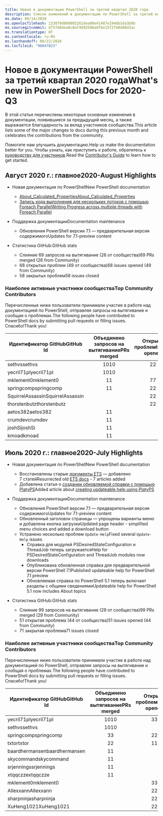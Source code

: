 ```yaml
---
title: Новое в документации PowerShell за третий квартал 2020 года
description: Список изменений в документации по PowerShell за третий квартал 2020 года.
ms.date: 09/14/2020
ms.openlocfilehash: 133879d009083262dea09e41487e194db1da3b8b
ms.sourcegitcommit: d757d64ea8c8af4d92596e8fbe15f2f40d48d3ac
ms.translationtype: HT
ms.contentlocale: ru-RU
ms.lasthandoff: 09/22/2020
ms.locfileid: "90847023"
---
```

# <a name="whats-new-in-powershell-docs-for-2020-q3"></a><span data-ttu-id="fde03-103">Новое в документации PowerShell за третий квартал 2020 года</span><span class="sxs-lookup"><span data-stu-id="fde03-103">What's new in PowerShell Docs for 2020-Q3</span></span>

<span data-ttu-id="fde03-104">В этой статье перечислены некоторые основные изменения в документации, появившиеся за предыдущий месяц, а также выражается благодарность за вклад участников сообщества.</span><span class="sxs-lookup"><span data-stu-id="fde03-104">This article lists some of the major changes to docs during this previous month and celebrates the contributions from the community.</span></span>

<span data-ttu-id="fde03-105">Помогите нам улучшить документацию.</span><span class="sxs-lookup"><span data-stu-id="fde03-105">Help us make the documentation better for you.</span></span> <span data-ttu-id="fde03-106">Чтобы узнать, как приступить к работе, обратитесь к [руководству для участников][contrib].</span><span class="sxs-lookup"><span data-stu-id="fde03-106">Read the [Contributor's Guide][contrib] to learn how to get started.</span></span>

## <a name="2020-august-highlights"></a><span data-ttu-id="fde03-107">Август 2020 г.: главное</span><span class="sxs-lookup"><span data-stu-id="fde03-107">2020-August Highlights</span></span>

- <span data-ttu-id="fde03-108">Новая документация по PowerShell</span><span class="sxs-lookup"><span data-stu-id="fde03-108">New PowerShell documentation</span></span>
  - [<span data-ttu-id="fde03-109">About_Calculated_Properties</span><span class="sxs-lookup"><span data-stu-id="fde03-109">About_Calculated_Properties</span></span>](/powershell/module/microsoft.powershell.core/about/about_calculated_properties)
  - [<span data-ttu-id="fde03-110">Запись хода выполнения для нескольких потоков с помощью Foreach Parallel</span><span class="sxs-lookup"><span data-stu-id="fde03-110">Writing Progress across multiple threads with Foreach Parallel</span></span>](/powershell/scripting/learn/deep-dives/write-progress-across-multiple-threads)
- <span data-ttu-id="fde03-111">Поддержка документации</span><span class="sxs-lookup"><span data-stu-id="fde03-111">Documentation maintenance</span></span>
  - <span data-ttu-id="fde03-112">Обновления PowerShell версии 7.1 — предварительная версия содержимого</span><span class="sxs-lookup"><span data-stu-id="fde03-112">Updates for 7.1-preview content</span></span>

- <span data-ttu-id="fde03-113">Статистика GitHub:</span><span class="sxs-lookup"><span data-stu-id="fde03-113">GitHub stats</span></span>
  - <span data-ttu-id="fde03-114">Слияние 69 запросов на вытягивание (26 от сообщества)</span><span class="sxs-lookup"><span data-stu-id="fde03-114">69 PRs merged (26 from Community)</span></span>
  - <span data-ttu-id="fde03-115">68 открытых проблем (49 от сообщества)</span><span class="sxs-lookup"><span data-stu-id="fde03-115">68 issues opened (49 from Community)</span></span>
  - <span data-ttu-id="fde03-116">58 закрытых проблем</span><span class="sxs-lookup"><span data-stu-id="fde03-116">58 issues closed</span></span>

### <a name="top-community-contributors"></a><span data-ttu-id="fde03-117">Наиболее активные участники сообщества</span><span class="sxs-lookup"><span data-stu-id="fde03-117">Top Community Contributors</span></span>

<span data-ttu-id="fde03-118">Перечисленные ниже пользователи принимали участие в работе над документацией по PowerShell, отправляя запросы на вытягивание и сообщая о проблемах.</span><span class="sxs-lookup"><span data-stu-id="fde03-118">The following people have contributed to PowerShell docs by submitting pull requests or filling issues.</span></span> <span data-ttu-id="fde03-119">Спасибо!</span><span class="sxs-lookup"><span data-stu-id="fde03-119">Thank you!</span></span>

|    <span data-ttu-id="fde03-120">Идентификатор GitHub</span><span class="sxs-lookup"><span data-stu-id="fde03-120">GitHub Id</span></span>     | <span data-ttu-id="fde03-121">Объединено запросов на вытягивание</span><span class="sxs-lookup"><span data-stu-id="fde03-121">PRs merged</span></span> | <span data-ttu-id="fde03-122">Открыто проблем</span><span class="sxs-lookup"><span data-stu-id="fde03-122">Issues opened</span></span> |
| ---------------- | :--------: | :-----------: |
| <span data-ttu-id="fde03-123">sethvs</span><span class="sxs-lookup"><span data-stu-id="fde03-123">sethvs</span></span>           |     <span data-ttu-id="fde03-124">10</span><span class="sxs-lookup"><span data-stu-id="fde03-124">10</span></span>     |       <span data-ttu-id="fde03-125">2</span><span class="sxs-lookup"><span data-stu-id="fde03-125">2</span></span>       |
| <span data-ttu-id="fde03-126">yecril71pl</span><span class="sxs-lookup"><span data-stu-id="fde03-126">yecril71pl</span></span>       |     <span data-ttu-id="fde03-127">10</span><span class="sxs-lookup"><span data-stu-id="fde03-127">10</span></span>     |               |
| <span data-ttu-id="fde03-128">mklement0</span><span class="sxs-lookup"><span data-stu-id="fde03-128">mklement0</span></span>        |     <span data-ttu-id="fde03-129">1</span><span class="sxs-lookup"><span data-stu-id="fde03-129">1</span></span>      |       <span data-ttu-id="fde03-130">7</span><span class="sxs-lookup"><span data-stu-id="fde03-130">7</span></span>       |
| <span data-ttu-id="fde03-131">springcomp</span><span class="sxs-lookup"><span data-stu-id="fde03-131">springcomp</span></span>       |     <span data-ttu-id="fde03-132">1</span><span class="sxs-lookup"><span data-stu-id="fde03-132">1</span></span>      |       <span data-ttu-id="fde03-133">2</span><span class="sxs-lookup"><span data-stu-id="fde03-133">2</span></span>       |
| <span data-ttu-id="fde03-134">SquirrelAssassin</span><span class="sxs-lookup"><span data-stu-id="fde03-134">SquirrelAssassin</span></span> |            |       <span data-ttu-id="fde03-135">2</span><span class="sxs-lookup"><span data-stu-id="fde03-135">2</span></span>       |
| <span data-ttu-id="fde03-136">thorstenbutz</span><span class="sxs-lookup"><span data-stu-id="fde03-136">thorstenbutz</span></span>     |            |       <span data-ttu-id="fde03-137">2</span><span class="sxs-lookup"><span data-stu-id="fde03-137">2</span></span>       |
| <span data-ttu-id="fde03-138">aetos382</span><span class="sxs-lookup"><span data-stu-id="fde03-138">aetos382</span></span>         |     <span data-ttu-id="fde03-139">1</span><span class="sxs-lookup"><span data-stu-id="fde03-139">1</span></span>      |               |
| <span data-ttu-id="fde03-140">crumdev</span><span class="sxs-lookup"><span data-stu-id="fde03-140">crumdev</span></span>          |     <span data-ttu-id="fde03-141">1</span><span class="sxs-lookup"><span data-stu-id="fde03-141">1</span></span>      |               |
| <span data-ttu-id="fde03-142">joshSi</span><span class="sxs-lookup"><span data-stu-id="fde03-142">joshSi</span></span>           |     <span data-ttu-id="fde03-143">1</span><span class="sxs-lookup"><span data-stu-id="fde03-143">1</span></span>      |               |
| <span data-ttu-id="fde03-144">kmoad</span><span class="sxs-lookup"><span data-stu-id="fde03-144">kmoad</span></span>            |     <span data-ttu-id="fde03-145">1</span><span class="sxs-lookup"><span data-stu-id="fde03-145">1</span></span>      |               |

## <a name="2020-july-highlights"></a><span data-ttu-id="fde03-146">Июль 2020 г.: главное</span><span class="sxs-lookup"><span data-stu-id="fde03-146">2020-July Highlights</span></span>

- <span data-ttu-id="fde03-147">Новая документация по PowerShell</span><span class="sxs-lookup"><span data-stu-id="fde03-147">New PowerShell documentation</span></span>
  - <span data-ttu-id="fde03-148">Восстановлены старые [документы ETS](/powershell/scripting/developer/ets/overview) — добавлено 7 статей</span><span class="sxs-lookup"><span data-stu-id="fde03-148">Resurrected old [ETS docs](/powershell/scripting/developer/ets/overview) - 7 articles added</span></span>
  - <span data-ttu-id="fde03-149">Добавлена статья о [создании обновляемой справки с помощью PlatyPS](/powershell/scripting/dev-cross-plat/create-help-using-platyps)</span><span class="sxs-lookup"><span data-stu-id="fde03-149">Added article about [creating updateable help using PlatyPS](/powershell/scripting/dev-cross-plat/create-help-using-platyps)</span></span>
- <span data-ttu-id="fde03-150">Поддержка документации</span><span class="sxs-lookup"><span data-stu-id="fde03-150">Documentation maintenance</span></span>
  - <span data-ttu-id="fde03-151">Обновления PowerShell версии 7.1 — предварительная версия содержимого</span><span class="sxs-lookup"><span data-stu-id="fde03-151">Updates for 7.1-preview content</span></span>
  - <span data-ttu-id="fde03-152">Обновленный заголовок страницы — упрощены варианты меню и добавлена кнопка загрузки</span><span class="sxs-lookup"><span data-stu-id="fde03-152">Updated page header - simplified menu choices and added a download button</span></span>
  - <span data-ttu-id="fde03-153">Устранено несколько проблем `Update-Help`</span><span class="sxs-lookup"><span data-stu-id="fde03-153">Fixed several `Update-Help` issues</span></span>
    - <span data-ttu-id="fde03-154">Справка для модулей PSDesiredStateConfiguration и ThreadJob теперь загружается</span><span class="sxs-lookup"><span data-stu-id="fde03-154">Help for PSDesiredStateConfiguration and ThreadJob modules now downloads</span></span>
    - <span data-ttu-id="fde03-155">Опубликована обновленная справка для предварительной версии PowerShell 7.1</span><span class="sxs-lookup"><span data-stu-id="fde03-155">Published updateable help for PowerShell 7.1 preview</span></span>
    - <span data-ttu-id="fde03-156">Обновляемая справка по PowerShell 5.1 теперь включает разделы с общими сведениями</span><span class="sxs-lookup"><span data-stu-id="fde03-156">Updateable help for PowerShell 5.1 now includes About topics</span></span>

- <span data-ttu-id="fde03-157">Статистика GitHub:</span><span class="sxs-lookup"><span data-stu-id="fde03-157">GitHub stats</span></span>
  - <span data-ttu-id="fde03-158">Слияние 99 запросов на вытягивание (29 от сообщества)</span><span class="sxs-lookup"><span data-stu-id="fde03-158">99 PRs merged (29 from Community)</span></span>
  - <span data-ttu-id="fde03-159">51 открытая проблема (44 от сообщества)</span><span class="sxs-lookup"><span data-stu-id="fde03-159">51 issues opened (44 from Community)</span></span>
  - <span data-ttu-id="fde03-160">71 закрытая проблема</span><span class="sxs-lookup"><span data-stu-id="fde03-160">71 issues closed</span></span>

### <a name="top-community-contributors"></a><span data-ttu-id="fde03-161">Наиболее активные участники сообщества</span><span class="sxs-lookup"><span data-stu-id="fde03-161">Top Community Contributors</span></span>

<span data-ttu-id="fde03-162">Перечисленные ниже пользователи принимали участие в работе над документацией по PowerShell, отправляя запросы на вытягивание и сообщая о проблемах.</span><span class="sxs-lookup"><span data-stu-id="fde03-162">The following people have contributed to PowerShell docs by submitting pull requests or filling issues.</span></span> <span data-ttu-id="fde03-163">Спасибо!</span><span class="sxs-lookup"><span data-stu-id="fde03-163">Thank you!</span></span>

|   <span data-ttu-id="fde03-164">Идентификатор GitHub</span><span class="sxs-lookup"><span data-stu-id="fde03-164">GitHub Id</span></span>    | <span data-ttu-id="fde03-165">Объединено запросов на вытягивание</span><span class="sxs-lookup"><span data-stu-id="fde03-165">PRs merged</span></span> | <span data-ttu-id="fde03-166">Открыто проблем</span><span class="sxs-lookup"><span data-stu-id="fde03-166">Issues opened</span></span> |
| -------------- | :--------: | :-----------: |
| <span data-ttu-id="fde03-167">yecril71pl</span><span class="sxs-lookup"><span data-stu-id="fde03-167">yecril71pl</span></span>     |     <span data-ttu-id="fde03-168">10</span><span class="sxs-lookup"><span data-stu-id="fde03-168">10</span></span>     |       <span data-ttu-id="fde03-169">3</span><span class="sxs-lookup"><span data-stu-id="fde03-169">3</span></span>       |
| <span data-ttu-id="fde03-170">sethvs</span><span class="sxs-lookup"><span data-stu-id="fde03-170">sethvs</span></span>         |     <span data-ttu-id="fde03-171">10</span><span class="sxs-lookup"><span data-stu-id="fde03-171">10</span></span>     |               |
| <span data-ttu-id="fde03-172">springcomp</span><span class="sxs-lookup"><span data-stu-id="fde03-172">springcomp</span></span>     |     <span data-ttu-id="fde03-173">3</span><span class="sxs-lookup"><span data-stu-id="fde03-173">3</span></span>      |       <span data-ttu-id="fde03-174">2</span><span class="sxs-lookup"><span data-stu-id="fde03-174">2</span></span>       |
| <span data-ttu-id="fde03-175">txtor</span><span class="sxs-lookup"><span data-stu-id="fde03-175">txtor</span></span>          |     <span data-ttu-id="fde03-176">2</span><span class="sxs-lookup"><span data-stu-id="fde03-176">2</span></span>      |       <span data-ttu-id="fde03-177">1</span><span class="sxs-lookup"><span data-stu-id="fde03-177">1</span></span>       |
| <span data-ttu-id="fde03-178">baardhermansen</span><span class="sxs-lookup"><span data-stu-id="fde03-178">baardhermansen</span></span> |     <span data-ttu-id="fde03-179">1</span><span class="sxs-lookup"><span data-stu-id="fde03-179">1</span></span>      |               |
| <span data-ttu-id="fde03-180">skycommand</span><span class="sxs-lookup"><span data-stu-id="fde03-180">skycommand</span></span>     |     <span data-ttu-id="fde03-181">1</span><span class="sxs-lookup"><span data-stu-id="fde03-181">1</span></span>      |               |
| <span data-ttu-id="fde03-182">srjennings</span><span class="sxs-lookup"><span data-stu-id="fde03-182">srjennings</span></span>     |     <span data-ttu-id="fde03-183">1</span><span class="sxs-lookup"><span data-stu-id="fde03-183">1</span></span>      |               |
| <span data-ttu-id="fde03-184">xtqqczze</span><span class="sxs-lookup"><span data-stu-id="fde03-184">xtqqczze</span></span>       |     <span data-ttu-id="fde03-185">1</span><span class="sxs-lookup"><span data-stu-id="fde03-185">1</span></span>      |               |
| <span data-ttu-id="fde03-186">mklement0</span><span class="sxs-lookup"><span data-stu-id="fde03-186">mklement0</span></span>      |            |       <span data-ttu-id="fde03-187">3</span><span class="sxs-lookup"><span data-stu-id="fde03-187">3</span></span>       |
| <span data-ttu-id="fde03-188">Allexxann</span><span class="sxs-lookup"><span data-stu-id="fde03-188">Allexxann</span></span>      |            |       <span data-ttu-id="fde03-189">2</span><span class="sxs-lookup"><span data-stu-id="fde03-189">2</span></span>       |
| <span data-ttu-id="fde03-190">sharpninja</span><span class="sxs-lookup"><span data-stu-id="fde03-190">sharpninja</span></span>     |            |       <span data-ttu-id="fde03-191">2</span><span class="sxs-lookup"><span data-stu-id="fde03-191">2</span></span>       |
| <span data-ttu-id="fde03-192">XuHeng1021</span><span class="sxs-lookup"><span data-stu-id="fde03-192">XuHeng1021</span></span>     |            |       <span data-ttu-id="fde03-193">2</span><span class="sxs-lookup"><span data-stu-id="fde03-193">2</span></span>       |

<!-- Link references -->
[contrib]: contributing/overview.md
